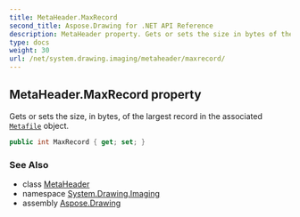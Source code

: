 ```yaml
---
title: MetaHeader.MaxRecord
second_title: Aspose.Drawing for .NET API Reference
description: MetaHeader property. Gets or sets the size in bytes of the largest record in the associated Metafile object
type: docs
weight: 30
url: /net/system.drawing.imaging/metaheader/maxrecord/
---
```

## MetaHeader.MaxRecord property

Gets or sets the size, in bytes, of the largest record in the associated [`Metafile`](../../metafile/) object.

```csharp
public int MaxRecord { get; set; }
```

### See Also

* class [MetaHeader](../)
* namespace [System.Drawing.Imaging](../../metaheader/)
* assembly [Aspose.Drawing](../../../)



